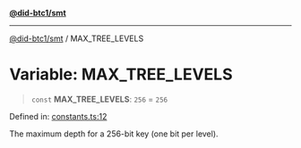[**@did-btc1/smt**](../README.md)

***

[@did-btc1/smt](../globals.md) / MAX\_TREE\_LEVELS

# Variable: MAX\_TREE\_LEVELS

> `const` **MAX\_TREE\_LEVELS**: `256` = `256`

Defined in: [constants.ts:12](https://github.com/dcdpr/did-btc1-js/blob/4ab6f9915d95beed9bc633644c9db1539395f512/packages/smt/src/constants.ts#L12)

The maximum depth for a 256-bit key (one bit per level).

